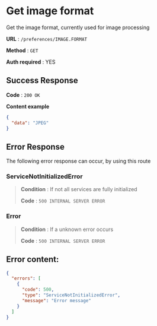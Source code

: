 # Get image format

Get the image format, currently used for image processing

**URL** : `/preferences/IMAGE.FORMAT`

**Method** : `GET`

**Auth required** : YES


## Success Response

**Code** : `200 OK`

**Content example**

```json
{
  "data": "JPEG"
}
```

## Error Response

The following error response can occur, by using this route


### ServiceNotInitializedError
> **Condition** : If not all services are fully initialized
>
> **Code** : `500 INTERNAL SERVER ERROR`

### Error
> **Condition** : If a unknown error occurs
>
> **Code** : `500 INTERNAL SERVER ERROR`


## Error content:
```json
{
  "errors": [
    {
      "code": 500,
      "type": "ServiceNotInitializedError",
      "message": "Error message"
    }
  ]
}
```
